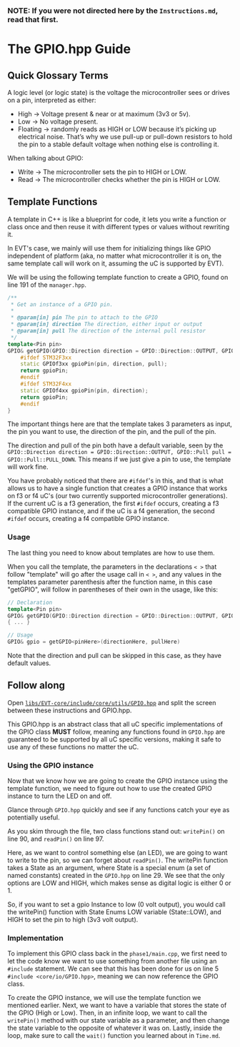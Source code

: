### NOTE: If you were not directed here by the `Instructions.md`, read that first.

# The GPIO.hpp Guide
## Quick Glossary Terms
A logic level (or logic state) is the voltage the microcontroller sees or drives on a pin, interpreted as either:
- High → Voltage present & near or at maximum (3v3 or 5v).
- Low → No voltage present.
- Floating → randomly reads as HIGH or LOW because it’s picking up electrical noise.
  That’s why we use pull-up or pull-down resistors to hold the pin to a stable default voltage when nothing else is controlling it.

When talking about GPIO:
- Write → The microcontroller sets the pin to HIGH or LOW.
- Read → The microcontroller checks whether the pin is HIGH or LOW.

## Template Functions
A template in C++ is like a blueprint for code, it lets you write a function or class once and then reuse 
it with different types or values without rewriting it.

In EVT's case, we mainly will use them for initializing things like GPIO independent of platform (aka, no matter what
microcontroller it is on, the same template call will work on it, assuming the uC is supported by EVT).

We will be using the following template function to create a GPIO, found on line 191 of the `manager.hpp`.

```cpp
/**
 * Get an instance of a GPIO pin.
 *
 * @param[in] pin The pin to attach to the GPIO
 * @param[in] direction The direction, either input or output
 * @param[in] pull The direction of the internal pull resistor
 */
template<Pin pin>
GPIO& getGPIO(GPIO::Direction direction = GPIO::Direction::OUTPUT, GPIO::Pull pull = GPIO::Pull::PULL_DOWN) {
    #ifdef STM32F3xx
    static GPIOf3xx gpioPin(pin, direction, pull);
    return gpioPin;
    #endif
    #ifdef STM32F4xx
    static GPIOf4xx gpioPin(pin, direction);
    return gpioPin;
    #endif
}
```

The important things here are that the template takes 3 parameters as input, the pin you want to use, the 
direction of the pin, and the pull of the pin.

The direction and pull of the pin both have a default variable, seen by the 
`GPIO::Direction direction = GPIO::Direction::OUTPUT, GPIO::Pull pull = GPIO::Pull::PULL_DOWN`. This means if 
we just give a pin to use, the template will work fine. 


You have probably noticed that there are `#ifdef`'s in this, and that is what allows us to have a single 
function that creates a GPIO instance that works on f3 or f4 uC's (our two currently supported microcontroller 
generations). If the current uC is a f3 generation, the first `#ifdef` occurs, creating a f3 compatible GPIO 
instance, and if the uC is a f4 generation, the second `#ifdef` occurs, creating a f4 compatible GPIO instance.

### Usage
The last thing you need to know about templates are how to use them. 

When you call the template, the parameters in the declarations `< >` that follow "template" will go after 
the usage call in `< >`, and any values in the templates parameter parenthesis after the function name, 
in this case "getGPIO", will follow in parentheses of their own in the usage, like this:

```cpp
// Declaration
template<Pin pin>
GPIO& getGPIO(GPIO::Direction direction = GPIO::Direction::OUTPUT, GPIO::Pull pull = GPIO::Pull::PULL_DOWN) 
{ ... }

// Usage
GPIO& gpio = getGPIO<pinHere>(directionHere, pullHere)
```

Note that the direction and pull can be skipped in this case, as they have default values.


## Follow along
Open [`libs/EVT-core/include/core/utils/GPIO.hpp`](libs/EVT-core/include/core/io/GPIO.hpp) and split the screen 
between these instructions and GPIO.hpp.

This GPIO.hpp is an abstract class that all uC specific implementations of the GPIO class **MUST** follow, meaning 
any functions found in `GPIO.hpp` are guaranteed to be supported by all uC specific versions, making it safe to use any 
of these functions no matter the uC.

### Using the GPIO instance

Now that we know how we are going to create the GPIO instance using the template function, we need to
figure out how to use the created GPIO instance to turn the LED on and off.

Glance through `GPIO.hpp` quickly and see if any functions catch your eye as potentially useful.

As you skim through the file, two class functions stand out:
`writePin()` on line 90, and `readPin()` on line 97. 

Here, as we want to control something else (an LED), we are going to want to write to the pin, so we can forget about 
`readPin()`. The writePin function takes a State as an argument, where State is a special enum (a set of named constants) 
created in the `GPIO.hpp` on line 29. We see that the only options are LOW and HIGH, which makes sense as digital 
logic is either 0 or 1.

So, if you want to set a gpio Instance to low (0 volt output), you would call the writePin() function with 
State Enums LOW variable (State::LOW), and HIGH to set the pin to high (3v3 volt output). 

### Implementation

To implement this GPIO class back in the `phase1/main.cpp`, we first need to let the code know we 
want to use something from another file using an `#include` statement. We can see that this has been 
done for us on line 5 `#include <core/io/GPIO.hpp>`, meaning we can now reference the GPIO class.

To create the GPIO instance, we will use the template function we mentioned earlier. Next, we want 
to have a variable that stores the state of the GPIO (High or Low). Then, in an infinite loop, we
want to call the `writePin()` method with our state variable as a parameter, and then change the state 
variable to the opposite of whatever it was on. Lastly, inside the loop, make sure to call the `wait()` 
function you learned about in `Time.md`.